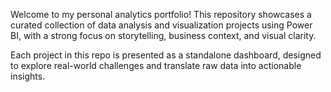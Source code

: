 Welcome to my personal analytics portfolio!
This repository showcases a curated collection of data analysis and visualization projects using Power BI, with a strong focus on storytelling, business context, and visual clarity.

Each project in this repo is presented as a standalone dashboard, designed to explore real-world challenges and translate raw data into actionable insights.
